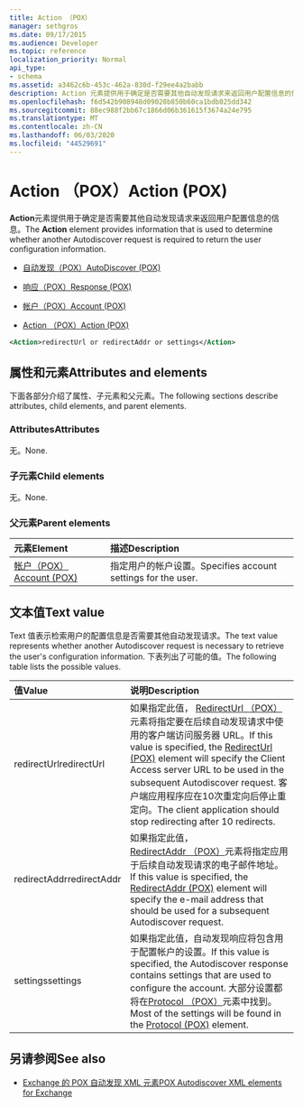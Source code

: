 ```yaml
---
title: Action （POX）
manager: sethgros
ms.date: 09/17/2015
ms.audience: Developer
ms.topic: reference
localization_priority: Normal
api_type:
- schema
ms.assetid: a3462c6b-453c-462a-830d-f29ee4a2babb
description: Action 元素提供用于确定是否需要其他自动发现请求来返回用户配置信息的信息。
ms.openlocfilehash: f6d542b908948d09020b850b60ca1bdb025dd342
ms.sourcegitcommit: 88ec988f2bb67c1866d06b361615f3674a24e795
ms.translationtype: MT
ms.contentlocale: zh-CN
ms.lasthandoff: 06/03/2020
ms.locfileid: "44529691"
---
```

# <a name="action-pox"></a><span data-ttu-id="2bba3-103">Action （POX）</span><span class="sxs-lookup"><span data-stu-id="2bba3-103">Action (POX)</span></span>

<span data-ttu-id="2bba3-104">**Action**元素提供用于确定是否需要其他自动发现请求来返回用户配置信息的信息。</span><span class="sxs-lookup"><span data-stu-id="2bba3-104">The **Action** element provides information that is used to determine whether another Autodiscover request is required to return the user configuration information.</span></span> 
  
- [<span data-ttu-id="2bba3-105">自动发现（POX）</span><span class="sxs-lookup"><span data-stu-id="2bba3-105">AutoDiscover (POX)</span></span>](autodiscover-pox.md)
  
- [<span data-ttu-id="2bba3-106">响应（POX）</span><span class="sxs-lookup"><span data-stu-id="2bba3-106">Response (POX)</span></span>](response-pox.md)
  
- [<span data-ttu-id="2bba3-107">帐户（POX）</span><span class="sxs-lookup"><span data-stu-id="2bba3-107">Account (POX)</span></span>](account-pox.md)
  
- [<span data-ttu-id="2bba3-108">Action （POX）</span><span class="sxs-lookup"><span data-stu-id="2bba3-108">Action (POX)</span></span>](action-pox.md)
  
```xml
<Action>redirectUrl or redirectAddr or settings</Action>
```

## <a name="attributes-and-elements"></a><span data-ttu-id="2bba3-109">属性和元素</span><span class="sxs-lookup"><span data-stu-id="2bba3-109">Attributes and elements</span></span>

<span data-ttu-id="2bba3-110">下面各部分介绍了属性、子元素和父元素。</span><span class="sxs-lookup"><span data-stu-id="2bba3-110">The following sections describe attributes, child elements, and parent elements.</span></span>
  
### <a name="attributes"></a><span data-ttu-id="2bba3-111">Attributes</span><span class="sxs-lookup"><span data-stu-id="2bba3-111">Attributes</span></span>

<span data-ttu-id="2bba3-112">无。</span><span class="sxs-lookup"><span data-stu-id="2bba3-112">None.</span></span>
  
### <a name="child-elements"></a><span data-ttu-id="2bba3-113">子元素</span><span class="sxs-lookup"><span data-stu-id="2bba3-113">Child elements</span></span>

<span data-ttu-id="2bba3-114">无。</span><span class="sxs-lookup"><span data-stu-id="2bba3-114">None.</span></span>
  
### <a name="parent-elements"></a><span data-ttu-id="2bba3-115">父元素</span><span class="sxs-lookup"><span data-stu-id="2bba3-115">Parent elements</span></span>

|<span data-ttu-id="2bba3-116">**元素**</span><span class="sxs-lookup"><span data-stu-id="2bba3-116">**Element**</span></span>|<span data-ttu-id="2bba3-117">**描述**</span><span class="sxs-lookup"><span data-stu-id="2bba3-117">**Description**</span></span>|
|:-----|:-----|
|[<span data-ttu-id="2bba3-118">帐户（POX）</span><span class="sxs-lookup"><span data-stu-id="2bba3-118">Account (POX)</span></span>](account-pox.md) <br/> |<span data-ttu-id="2bba3-119">指定用户的帐户设置。</span><span class="sxs-lookup"><span data-stu-id="2bba3-119">Specifies account settings for the user.</span></span>  <br/> |
   
## <a name="text-value"></a><span data-ttu-id="2bba3-120">文本值</span><span class="sxs-lookup"><span data-stu-id="2bba3-120">Text value</span></span>

<span data-ttu-id="2bba3-121">Text 值表示检索用户的配置信息是否需要其他自动发现请求。</span><span class="sxs-lookup"><span data-stu-id="2bba3-121">The text value represents whether another Autodiscover request is necessary to retrieve the user's configuration information.</span></span> <span data-ttu-id="2bba3-122">下表列出了可能的值。</span><span class="sxs-lookup"><span data-stu-id="2bba3-122">The following table lists the possible values.</span></span>
  
|<span data-ttu-id="2bba3-123">**值**</span><span class="sxs-lookup"><span data-stu-id="2bba3-123">**Value**</span></span>|<span data-ttu-id="2bba3-124">**说明**</span><span class="sxs-lookup"><span data-stu-id="2bba3-124">**Description**</span></span>|
|:-----|:-----|
|<span data-ttu-id="2bba3-125">redirectUrl</span><span class="sxs-lookup"><span data-stu-id="2bba3-125">redirectUrl</span></span>  <br/> |<span data-ttu-id="2bba3-126">如果指定此值， [RedirectUrl （POX）](redirecturl-pox.md)元素将指定要在后续自动发现请求中使用的客户端访问服务器 URL。</span><span class="sxs-lookup"><span data-stu-id="2bba3-126">If this value is specified, the [RedirectUrl (POX)](redirecturl-pox.md) element will specify the Client Access server URL to be used in the subsequent Autodiscover request.</span></span> <span data-ttu-id="2bba3-127">客户端应用程序应在10次重定向后停止重定向。</span><span class="sxs-lookup"><span data-stu-id="2bba3-127">The client application should stop redirecting after 10 redirects.</span></span>  <br/> |
|<span data-ttu-id="2bba3-128">redirectAddr</span><span class="sxs-lookup"><span data-stu-id="2bba3-128">redirectAddr</span></span>  <br/> |<span data-ttu-id="2bba3-129">如果指定此值， [RedirectAddr （POX）](redirectaddr-pox.md)元素将指定应用于后续自动发现请求的电子邮件地址。</span><span class="sxs-lookup"><span data-stu-id="2bba3-129">If this value is specified, the [RedirectAddr (POX)](redirectaddr-pox.md) element will specify the e-mail address that should be used for a subsequent Autodiscover request.</span></span>  <br/> |
|<span data-ttu-id="2bba3-130">settings</span><span class="sxs-lookup"><span data-stu-id="2bba3-130">settings</span></span>  <br/> |<span data-ttu-id="2bba3-131">如果指定此值，自动发现响应将包含用于配置帐户的设置。</span><span class="sxs-lookup"><span data-stu-id="2bba3-131">If this value is specified, the Autodiscover response contains settings that are used to configure the account.</span></span> <span data-ttu-id="2bba3-132">大部分设置都将在[Protocol （POX）](protocol-pox.md)元素中找到。</span><span class="sxs-lookup"><span data-stu-id="2bba3-132">Most of the settings will be found in the [Protocol (POX)](protocol-pox.md) element.</span></span>  <br/> |
   
## <a name="see-also"></a><span data-ttu-id="2bba3-133">另请参阅</span><span class="sxs-lookup"><span data-stu-id="2bba3-133">See also</span></span>

- [<span data-ttu-id="2bba3-134">Exchange 的 POX 自动发现 XML 元素</span><span class="sxs-lookup"><span data-stu-id="2bba3-134">POX Autodiscover XML elements for Exchange</span></span>](pox-autodiscover-xml-elements-for-exchange.md)

